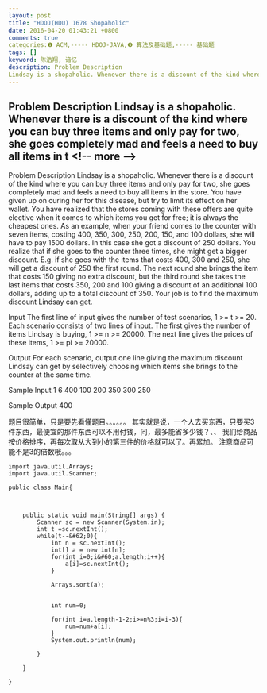 ```yaml
---
layout: post
title: "HDOJ(HDU) 1678 Shopaholic"
date: 2016-04-20 01:43:21 +0800
comments: true
categories:❶ ACM,----- HDOJ-JAVA,❺ 算法及基础题,----- 基础题
tags: []
keyword: 陈浩翔, 谙忆
description: Problem Description 
Lindsay is a shopaholic. Whenever there is a discount of the kind where you can buy three items and only pay for two, she goes completely mad and feels a need to buy all items in t 
---
```



Problem Description 
Lindsay is a shopaholic. Whenever there is a discount of the kind where you can buy three items and only pay for two, she goes completely mad and feels a need to buy all items in t
&#60;!-- more --&#62;
----------

Problem Description
Lindsay is a shopaholic. Whenever there is a discount of the kind where you can buy three items and only pay for two, she goes completely mad and feels a need to buy all items in the store. You have given up on curing her for this disease, but try to limit its effect on her wallet. 
You have realized that the stores coming with these offers are quite elective when it comes to which items you get for free; it is always the cheapest ones. As an example, when your friend comes to the counter with seven items, costing 400, 350, 300, 250, 200, 150, and 100 dollars, she will have to pay 1500 dollars. In this case she got a discount of 250 dollars. You realize that if she goes to the counter three times, she might get a bigger discount. E.g. if she goes with the items that costs 400, 300 and 250, she will get a discount of 250 the first round. The next round she brings the item that costs 150 giving no extra discount, but the third round she takes the last items that costs 350, 200 and 100 giving a discount of an additional 100 dollars, adding up to a total discount of 350.
Your job is to find the maximum discount Lindsay can get.
 

Input
The first line of input gives the number of test scenarios, 1 >= t >= 20. Each scenario consists of two lines of input. The first gives the number of items Lindsay is buying, 1 >= n >= 20000. The next line gives the prices of these items, 1 >= pi >= 20000.

 

Output
For each scenario, output one line giving the maximum discount Lindsay can get by selectively choosing which items she brings to the counter at the same time.

 

Sample Input
1
6
400 100 200 350 300 250
 

Sample Output
400


题目很简单，只是要先看懂题目。。。。。。
其实就是说，一个人去买东西，只要买3件东西，最便宜的那件东西可以不用付钱，问，最多能省多少钱？、、
我们给商品按价格排序，再每次取从大到小的第三件的价格就可以了。再累加。
注意商品可能不是3的倍数哦。。。

```
import java.util.Arrays;
import java.util.Scanner;

public class Main{



	public static void main(String[] args) {
		Scanner sc = new Scanner(System.in);
		int t =sc.nextInt();
		while(t--&#62;0){
			int n = sc.nextInt();
			int[] a = new int[n];
			for(int i=0;i&#60;a.length;i++){
				a[i]=sc.nextInt();
			}
			
			Arrays.sort(a);
			
			
			int num=0;
			
			for(int i=a.length-1-2;i>=n%3;i=i-3){
				num=num+a[i];
			}
			System.out.println(num);
			
		}
		
	}

}

```